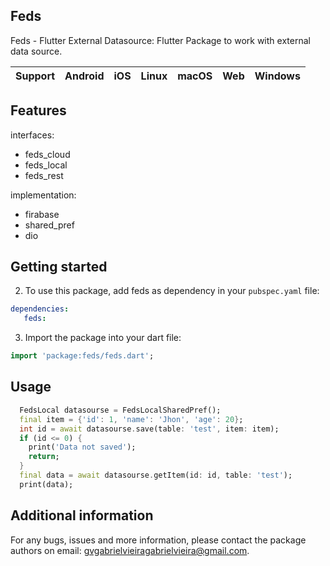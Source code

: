  ## Feds

Feds - Flutter External Datasource: Flutter Package to work with external data source.

| **Support** | Android | iOS | Linux | macOS | Web | Windows |
|-------------|---------|------|-------|--------|-----|-------------|


## Features

interfaces:
- feds_cloud
- feds_local
- feds_rest

implementation:
- firabase
- shared_pref
- dio


## Getting started

2. To use this package, add feds as dependency in your `pubspec.yaml` file:

```yaml
dependencies:
   feds:
```

3. Import the package into your dart file:

```dart
import 'package:feds/feds.dart';
```


## Usage

```dart
  FedsLocal datasourse = FedsLocalSharedPref();
  final item = {'id': 1, 'name': 'Jhon', 'age': 20};
  int id = await datasourse.save(table: 'test', item: item);
  if (id <= 0) {
    print('Data not saved');
    return;
  }
  final data = await datasourse.getItem(id: id, table: 'test');
  print(data);

```


## Additional information

For any bugs, issues and more information, please contact the package authors on email: gvgabrielvieiragabrielvieira@gmail.com.
